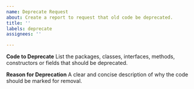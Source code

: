 ```yaml
---
name: Deprecate Request
about: Create a report to request that old code be deprecated.
title: ''
labels: deprecate
assignees: ''

---
```


**Code to Deprecate**
List the packages, classes, interfaces, methods, constructors or fields that should be deprecated.

**Reason for Deprecation**
A clear and concise description of why the code should be marked for removal.
